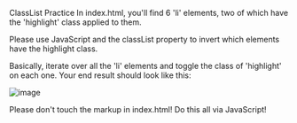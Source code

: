 ClassList Practice
In index.html, you'll find 6 'li' elements, two of which have the 'highlight' class applied to them. 

Please use JavaScript and the classList property to invert which elements have the highlight class. 

Basically, iterate over all the 'li' elements and toggle the class of 'highlight' on each one. Your end result should look like this:

![image](https://github.com/RFHertel/Web-Dev-Bootcamp/assets/74387792/195c8e40-9711-457d-9aa7-98c37f7d6497)

Please don't touch the markup in index.html! Do this all via JavaScript!
